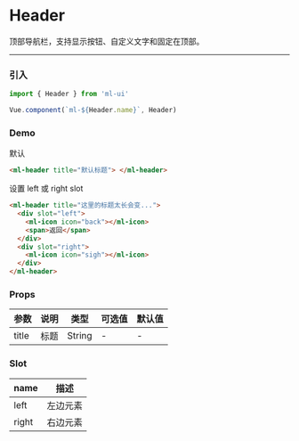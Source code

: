 # Header

顶部导航栏，支持显示按钮、自定义文字和固定在顶部。
<hr>

### 引入
```js
import { Header } from 'ml-ui'

Vue.component(`ml-${Header.name}`, Header)
```
### Demo

默认
```html
<ml-header title="默认标题"> </ml-header>
```
设置 left 或 right slot

```html
<ml-header title="这里的标题太长会变...">
  <div slot="left">
    <ml-icon icon="back"></ml-icon>
    <span>返回</span>
  </div>
  <div slot="right">
    <ml-icon icon="sigh"></ml-icon>
  </div>
</ml-header>
```
### Props
| 参数          | 说明            | 类型            | 可选值                 | 默认值   |
|-------------  |---------------- |---------------- |---------------------- |-------- |
| title         | 标题			  |  String | - | - |

### Slot
| name | 描述 |
| -- | --- | 
| left | 左边元素 | 
| right | 右边元素 | 